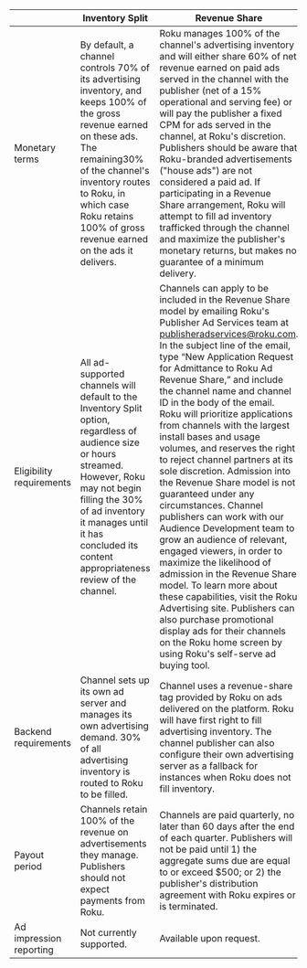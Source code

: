 |                          | Inventory Split                                                                                                                                                                                                                                                           | Revenue Share                                                                                                                                                                                                                                                                                                                                                                                                                                                                                                                                                                                                                                                                                                                                                                                                                                                                                                                                                                                               |
| ------------------------ | ------------------------------------------------------------------------------------------------------------------------------------------------------------------------------------------------------------------------------------------------------------------------- | ----------------------------------------------------------------------------------------------------------------------------------------------------------------------------------------------------------------------------------------------------------------------------------------------------------------------------------------------------------------------------------------------------------------------------------------------------------------------------------------------------------------------------------------------------------------------------------------------------------------------------------------------------------------------------------------------------------------------------------------------------------------------------------------------------------------------------------------------------------------------------------------------------------------------------------------------------------------------------------------------------------- |
| Monetary terms           | By default, a channel controls 70% of its advertising inventory, and keeps 100% of the gross revenue earned on these ads. The remaining30% of the channel's inventory routes to Roku, in which case Roku retains 100% of gross revenue earned on the ads it delivers.     | Roku manages 100% of the channel's advertising inventory and will either share 60% of net revenue earned on paid ads served in the channel with the publisher (net of a 15% operational and serving fee) or will pay the publisher a fixed CPM for ads served in the channel, at Roku's discretion. Publishers should be aware that Roku-branded advertisements ("house ads") are not considered a paid ad. If participating in a Revenue Share arrangement, Roku will attempt to fill ad inventory trafficked through the channel and maximize the publisher's monetary returns, but makes no guarantee of a minimum delivery.                                                                                                                                                                                                                                                                                                                                                                             |
| Eligibility requirements | All ad-supported channels will default to the Inventory Split option, regardless of audience size or hours streamed. However, Roku may not begin filling the 30% of ad inventory it manages until it has concluded its content appropriateness review of the channel.     | Channels can apply to be included in the Revenue Share model by emailing Roku's Publisher Ad Services team at publisheradservices@roku.com. In the subject line of the email, type “New Application Request for Admittance to Roku Ad Revenue Share,” and include the channel name and channel ID in the body of the email. Roku will prioritize applications from channels with the largest install bases and usage volumes, and reserves the right to reject channel partners at its sole discretion. Admission into the Revenue Share model is not guaranteed under any circumstances. Channel publishers can work with our Audience Development team to grow an audience of relevant, engaged viewers, in order to maximize the likelihood of admission in the Revenue Share model. To learn more about these capabilities, visit the Roku Advertising site. Publishers can also purchase promotional display ads for their channels on the Roku home screen by using Roku's self-serve ad buying tool. |
| Backend requirements     | Channel sets up its own ad server and manages its own advertising demand. 30% of all advertising inventory is routed to Roku to be filled.                                                                                                                                | Channel uses a revenue-share tag provided by Roku on ads delivered on the platform. Roku will have first right to fill advertising inventory. The channel publisher can also configure their own advertising server as a fallback for instances when Roku does not fill inventory.                                                                                                                                                                                                                                                                                                                                                                                                                                                                                                                                                                                                                                                                                                                          |
| Payout period            | Channels retain 100% of the revenue on advertisements they manage. Publishers should not expect payments from Roku.                                                                                                                                                       | Channels are paid quarterly, no later than 60 days after the end of each quarter. Publishers will not be paid until 1) the aggregate sums due are equal to or exceed $500; or 2) the publisher's distribution agreement with Roku expires or is terminated.                                                                                                                                                                                                                                                                                                                                                                                                                                                                                                                                                                                                                                                                                                                                                 |
| Ad impression reporting  | Not currently supported.                                                                                                                                                                                                                                                  | Available upon request.                                                                                                                                                                                                                                                                                                                                                                                                                                                                                                                                                                                                                                                                                                                                                                                                                                                                                                                                                                                     |
